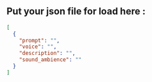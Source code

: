 ## Put your json file for load here :


```json
[
  {
    "prompt": "",
    "voice": "",
    "description": "",
    "sound_ambience": ""
  }
]
```